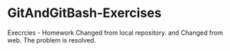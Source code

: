 # GitAndGitBash-Exercises
Execrcies - Homework
Changed from local repository.
and
Changed from web.
The problem is resolved.
